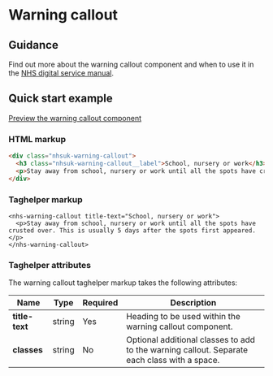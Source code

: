 ﻿# Warning callout

## Guidance

Find out more about the warning callout component and when to use it in the [NHS digital service manual](https://beta.nhs.uk/service-manual/styles-components-patterns/warning-callout).

## Quick start example

[Preview the warning callout component]()

### HTML markup

```html
<div class="nhsuk-warning-callout">
  <h3 class="nhsuk-warning-callout__label">School, nursery or work</h3>
  <p>Stay away from school, nursery or work until all the spots have crusted over. This is usually 5 days after the spots first appeared.</p>
</div>
```

### Taghelper markup

```
<nhs-warning-callout title-text="School, nursery or work">
  <p>Stay away from school, nursery or work until all the spots have crusted over. This is usually 5 days after the spots first appeared.</p>
</nhs-warning-callout>
```

### Taghelper attributes

The warning callout taghelper markup takes the following attributes:

| Name                | Type     | Required  | Description  |
| --------------------|----------|-----------|--------------|
| **title-text**             | string   | Yes       | Heading to be used within the warning callout component. |
| **classes**             | string   | No        | Optional additional classes to add to the warning callout. Separate each class with a space. |
